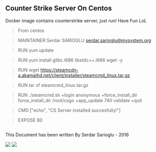 ## Counter Strike Server On Centos

Docker image contains counterstrike server, just run! Have Fun LoL

>From centos

>MAINTAINER Serdar SARIOGLU <serdar.sarioglu@mysystem.org>

>RUN yum update 

>RUN yum install glibc.i686 libstdc++.i686 wget -y

>RUN wget https://steamcdn-a.akamaihd.net/client/installer/steamcmd_linux.tar.gz

>RUN tar xf steamcmd_linux.tar.gz

>RUN ./steamcmd.sh +login anonymous +force_install_dir force_install_dir /root/csgo +app_update 740 validate +quit

>CMD ["echo", "CS Server installed succesfully!"]

>EXPOSE 80


## 

This Document has been written By Serdar Sarioglu - 2016

<a href="https://mysystem.org" title="Mysystem.org"><img src="https://img.shields.io/website-up-down-green-red/http/shields.io.svg?label=Visit%20mysystem.org"></a>
<a href="https://www.paypal.me/ssarioglu" title="Support project"><img src="https://img.shields.io/badge/Donate%20me-paypal-brightgreen.svg"></a>
